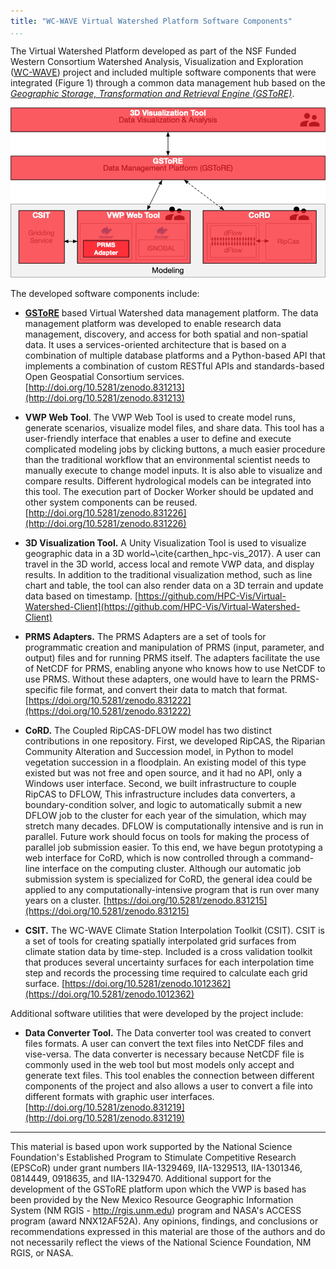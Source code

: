 ```yaml
---
title: "WC-WAVE Virtual Watershed Platform Software Components"
...
```


The Virtual Watershed Platform developed as part of the NSF Funded Western Consortium Watershed Analysis, Visualization and Exploration ([WC-WAVE](http://westernconsortium.org)) project and included multiple software components that were integrated (Figure 1) through a common data management hub based on the [*Geographic Storage, Transformation and Retrieval Engine (GSToRE)*](http://gstore.unm.edu). 

![Figure 1. Virtual Watershed Platform architectural diagram with repository labels superimposed on the separate platform software components.](images/repositoryDiagram.png)

The developed software components include:

* [**GSToRE**](http://gstore.unm.edu) based Virtual Watershed data management platform. The data management platform was developed to enable research data management, discovery, and access for both spatial and non-spatial data. It uses a services-oriented architecture that is based on a combination of multiple database platforms and a Python-based API that implements a combination of custom RESTful APIs and standards-based Open Geospatial Consortium services. [http://doi.org/10.5281/zenodo.831213](http://doi.org/10.5281/zenodo.831213)

* **VWP Web Tool**. The VWP Web Tool is used to create model runs, generate scenarios, visualize model files, and share data. This tool has a user-friendly interface that enables a user to define and execute complicated modeling jobs by clicking buttons, a much easier procedure than the traditional workflow that an environmental scientist needs to manually execute to change model inputs. It is also able to visualize and compare results. Different hydrological models can be integrated into this tool. The execution part of Docker Worker should be updated and other system components can be reused. [http://doi.org/10.5281/zenodo.831226](http://doi.org/10.5281/zenodo.831226)

* **3D Visualization Tool.**  A Unity Visualization Tool is used to visualize geographic data in a 3D world~\cite{carthen_hpc-vis_2017}. A user can travel in the 3D world, access local and remote VWP data, and display results. In addition to the traditional visualization method, such as line chart and table, the tool can also render data on a 3D terrain and update data based on timestamp. [https://github.com/HPC-Vis/Virtual-Watershed-Client](https://github.com/HPC-Vis/Virtual-Watershed-Client)

* **PRMS Adapters.** The PRMS Adapters are a set of tools for programmatic creation and manipulation of PRMS (input, parameter, and output) files and for running PRMS itself. The adapters facilitate the use of NetCDF for PRMS, enabling anyone who knows how to use NetCDF to use PRMS. Without these adapters, one would have to learn the PRMS-specific file format, and convert their data to match that format. [https://doi.org/10.5281/zenodo.831222](https://doi.org/10.5281/zenodo.831222)

* **CoRD.** The Coupled RipCAS-DFLOW model has two distinct contributions in one
repository. First, we developed RipCAS, the Riparian Community Alteration and Succession model, in Python to model vegetation succession in a floodplain. An existing model of this type existed but was not free and open source, and it had no API, only a Windows user interface. Second, we built infrastructure to couple RipCAS to  DFLOW, This infrastructure includes data converters, a boundary-condition solver, and logic to automatically submit a new DFLOW job to the cluster for each year  of the simulation, which may stretch many decades.   DFLOW is computationally intensive and is run in parallel.  Future work should focus on tools for making the process of parallel job submission easier. To this end, we have begun prototyping a web interface for CoRD, which is now controlled through a command-line interface on the computing cluster. Although our automatic job submission system is specialized for CoRD, the general idea could be applied to any computationally-intensive program that is run over many years on a cluster. [https://doi.org/10.5281/zenodo.831215](https://doi.org/10.5281/zenodo.831215)

* **CSIT.** The WC-WAVE Climate Station Interpolation Toolkit (CSIT). CSIT is a set of tools for creating spatially interpolated grid surfaces from climate station data by time-step. Included is a cross validation toolkit that produces several uncertainty surfaces for each interpolation time step and records the processing time required to calculate each grid surface. [https://doi.org/10.5281/zenodo.1012362](https://doi.org/10.5281/zenodo.1012362)


Additional software utilities that were developed by the project include:

* **Data Converter Tool.** The Data converter tool was created to convert files formats. A user can convert the text files into NetCDF files and vise-versa. The data converter is necessary because NetCDF file is commonly used in the web tool but most models only accept and generate text files. This tool enables the connection between different components of the project and also allows a user to convert a file into different formats with graphic user interfaces. [http://doi.org/10.5281/zenodo.831219](http://doi.org/10.5281/zenodo.831219)

----------------------

This material is based upon work supported by the National Science Foundation's Established Program to Stimulate Competitive Research (EPSCoR) under grant numbers IIA-1329469,  <!-- NV Track 2 (no track 1 funds from NV for this project.) -->
IIA-1329513, <!--  % ID Track 2 (IWG) -->
IIA-1301346, <!--  % NM Track 1 -->
0814449, <!--  % Previous NM Track 1 -->
0918635, <!--  % Previous NM Track 2 -->
and IIA-1329470. <!--  % NM Track 2 -->
Additional support for the development of the GSToRE platform upon which the VWP is based has been provided by the New Mexico Resource Geographic Information System (NM RGIS - http://rgis.unm.edu) program and NASA's ACCESS program (award NNX12AF52A). Any opinions, findings, and conclusions or recommendations expressed in this material are those of the authors and do not necessarily reflect the views of the National Science Foundation, NM RGIS, or NASA.
